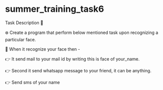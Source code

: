 # summer_training_task6

Task Description 📄

❄️ Create a program that perform below mentioned task upon recognizing a particular face. 

📌 When it recognize your face then - 

👉 It send mail to your mail id by writing this is face of your_name. 

👉 Second it send whatsapp message to your friend, it can be anything. 

👉 Send sms of your name 
